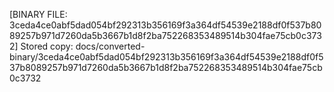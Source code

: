 [BINARY FILE: 3ceda4ce0abf5dad054bf292313b356169f3a364df54539e2188df0f537b8089257b971d7260da5b3667b1d8f2ba752268353489514b304fae75cb0c3732]
Stored copy: docs/converted-binary/3ceda4ce0abf5dad054bf292313b356169f3a364df54539e2188df0f537b8089257b971d7260da5b3667b1d8f2ba752268353489514b304fae75cb0c3732
